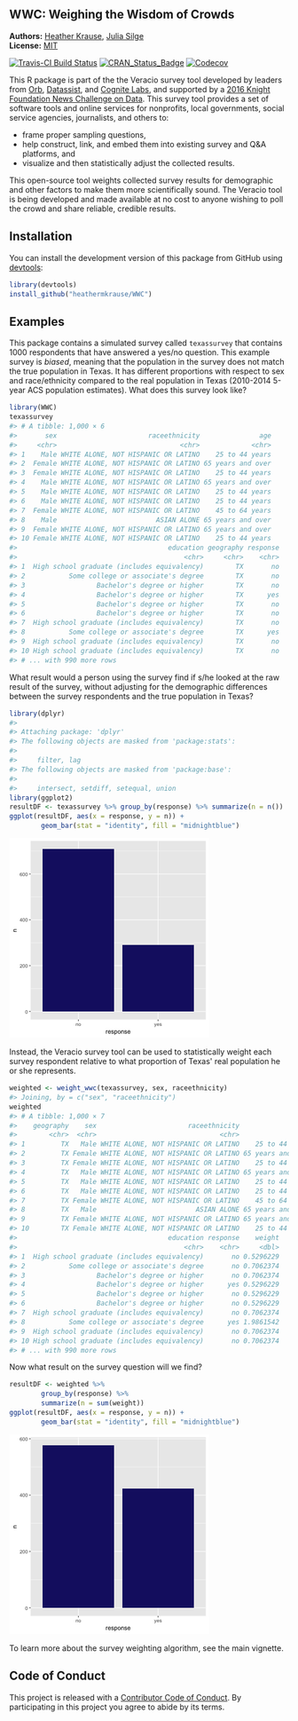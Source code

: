 <!-- README.md is generated from README.Rmd. Please edit that file -->

WWC: Weighing the Wisdom of Crowds
----------------------------------

**Authors:** [Heather Krause](http://idatassist.com/), [Julia Silge](http://juliasilge.com/)<br/>
**License:** [MIT](https://opensource.org/licenses/MIT)

[![Travis-CI Build Status](https://travis-ci.org/heathermkrause/WWC.svg?branch=master)](https://travis-ci.org/heathermkrause/WWC)
[![CRAN_Status_Badge](http://www.r-pkg.org/badges/version/WWC)](https://cran.r-project.org/package=WWC)
[![Codecov](https://codecov.io/gh/heathermkrause/WWC/branch/master/graph/badge.svg)](https://codecov.io/gh/heathermkrause/WWC)





This R package is part of the the Veracio survey tool developed by leaders from [Orb](http://www.orbmedia.org/), [Datassist](http://idatassist.com/), and [Cognite Labs](http://www.cognitelabs.com/), and supported by a [2016 Knight Foundation News Challenge on Data](http://idatassist.com/knight/). This survey tool provides a set of software tools and online services for nonprofits, local governments, social service agencies, journalists, and others to:

- frame proper sampling questions,
- help construct, link, and embed them into existing survey and Q&A platforms, and 
- visualize and then statistically adjust the collected results.

This open-source tool weights collected survey results for demographic and other factors to make them more scientifically sound. The Veracio tool is being developed and made available at no cost to anyone wishing to poll the crowd and share reliable, credible results.

## Installation

You can install the development version of this package from GitHub using [devtools](https://github.com/hadley/devtools):


```r
library(devtools)
install_github("heathermkrause/WWC")
```

## Examples

This package contains a simulated survey called `texassurvey` that contains 1000 respondents that have answered a yes/no question. This example survey is *biased*, meaning that the population in the survey does not match the true population in Texas. It has different proportions with respect to sex and race/ethnicity compared to the real population in Texas (2010-2014 5-year ACS population estimates). What does this survey look like?


```r
library(WWC)
texassurvey
#> # A tibble: 1,000 × 6
#>       sex                       raceethnicity               age
#>     <chr>                               <chr>             <chr>
#> 1    Male WHITE ALONE, NOT HISPANIC OR LATINO    25 to 44 years
#> 2  Female WHITE ALONE, NOT HISPANIC OR LATINO 65 years and over
#> 3  Female WHITE ALONE, NOT HISPANIC OR LATINO    25 to 44 years
#> 4    Male WHITE ALONE, NOT HISPANIC OR LATINO 65 years and over
#> 5    Male WHITE ALONE, NOT HISPANIC OR LATINO    25 to 44 years
#> 6    Male WHITE ALONE, NOT HISPANIC OR LATINO    25 to 44 years
#> 7  Female WHITE ALONE, NOT HISPANIC OR LATINO    45 to 64 years
#> 8    Male                         ASIAN ALONE 65 years and over
#> 9  Female WHITE ALONE, NOT HISPANIC OR LATINO 65 years and over
#> 10 Female WHITE ALONE, NOT HISPANIC OR LATINO    25 to 44 years
#>                                      education geography response
#>                                          <chr>     <chr>    <chr>
#> 1  High school graduate (includes equivalency)        TX       no
#> 2           Some college or associate's degree        TX       no
#> 3                  Bachelor's degree or higher        TX       no
#> 4                  Bachelor's degree or higher        TX      yes
#> 5                  Bachelor's degree or higher        TX       no
#> 6                  Bachelor's degree or higher        TX       no
#> 7  High school graduate (includes equivalency)        TX       no
#> 8           Some college or associate's degree        TX      yes
#> 9  High school graduate (includes equivalency)        TX       no
#> 10 High school graduate (includes equivalency)        TX       no
#> # ... with 990 more rows
```

What result would a person using the survey find if s/he looked at the raw result of the survey, without adjusting for the demographic differences between the survey respondents and the true population in Texas?


```r
library(dplyr)
#> 
#> Attaching package: 'dplyr'
#> The following objects are masked from 'package:stats':
#> 
#>     filter, lag
#> The following objects are masked from 'package:base':
#> 
#>     intersect, setdiff, setequal, union
library(ggplot2)
resultDF <- texassurvey %>% group_by(response) %>% summarize(n = n())
ggplot(resultDF, aes(x = response, y = n)) +
        geom_bar(stat = "identity", fill = "midnightblue")
```

![plot of chunk unnamed-chunk-4](README-unnamed-chunk-4-1.png)

Instead, the Veracio survey tool can be used to statistically weight each survey respondent relative to what proportion of Texas' real population he or she represents.


```r
weighted <- weight_wwc(texassurvey, sex, raceethnicity)
#> Joining, by = c("sex", "raceethnicity")
weighted
#> # A tibble: 1,000 × 7
#>    geography    sex                       raceethnicity               age
#>        <chr>  <chr>                               <chr>             <chr>
#> 1         TX   Male WHITE ALONE, NOT HISPANIC OR LATINO    25 to 44 years
#> 2         TX Female WHITE ALONE, NOT HISPANIC OR LATINO 65 years and over
#> 3         TX Female WHITE ALONE, NOT HISPANIC OR LATINO    25 to 44 years
#> 4         TX   Male WHITE ALONE, NOT HISPANIC OR LATINO 65 years and over
#> 5         TX   Male WHITE ALONE, NOT HISPANIC OR LATINO    25 to 44 years
#> 6         TX   Male WHITE ALONE, NOT HISPANIC OR LATINO    25 to 44 years
#> 7         TX Female WHITE ALONE, NOT HISPANIC OR LATINO    45 to 64 years
#> 8         TX   Male                         ASIAN ALONE 65 years and over
#> 9         TX Female WHITE ALONE, NOT HISPANIC OR LATINO 65 years and over
#> 10        TX Female WHITE ALONE, NOT HISPANIC OR LATINO    25 to 44 years
#>                                      education response    weight
#>                                          <chr>    <chr>     <dbl>
#> 1  High school graduate (includes equivalency)       no 0.5296229
#> 2           Some college or associate's degree       no 0.7062374
#> 3                  Bachelor's degree or higher       no 0.7062374
#> 4                  Bachelor's degree or higher      yes 0.5296229
#> 5                  Bachelor's degree or higher       no 0.5296229
#> 6                  Bachelor's degree or higher       no 0.5296229
#> 7  High school graduate (includes equivalency)       no 0.7062374
#> 8           Some college or associate's degree      yes 1.9861542
#> 9  High school graduate (includes equivalency)       no 0.7062374
#> 10 High school graduate (includes equivalency)       no 0.7062374
#> # ... with 990 more rows
```

Now what result on the survey question will we find?


```r
resultDF <- weighted %>% 
        group_by(response) %>% 
        summarize(n = sum(weight))
ggplot(resultDF, aes(x = response, y = n)) +
        geom_bar(stat = "identity", fill = "midnightblue")
```

![plot of chunk unnamed-chunk-6](README-unnamed-chunk-6-1.png)

To learn more about the survey weighting algorithm, see the main vignette.

## Code of Conduct

This project is released with a [Contributor Code of Conduct](CONDUCT.md). By participating in this project you agree to abide by its terms.
